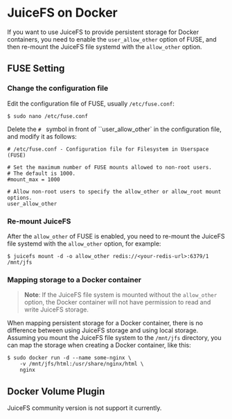 # JuiceFS on Docker

If you want to use JuiceFS to provide persistent storage for Docker containers, you need to enable the `user_allow_other` option of FUSE, and then re-mount the JuiceFS file systemd with the `allow_other` option.

## FUSE Setting

### Change the configuration file

Edit the configuration file of FUSE, usually `/etc/fuse.conf`:

```
$ sudo nano /etc/fuse.conf
```

Delete the `# ` symbol in front of ``user_allow_other` in the configuration file, and modify it as follows:

```
# /etc/fuse.conf - Configuration file for Filesystem in Userspace (FUSE)

# Set the maximum number of FUSE mounts allowed to non-root users.
# The default is 1000.
#mount_max = 1000

# Allow non-root users to specify the allow_other or allow_root mount options.
user_allow_other
```

### Re-mount JuiceFS

After the `allow_other` of FUSE is enabled, you need to re-mount the JuiceFS file systemd with the `allow_other` option, for example:

```
$ juicefs mount -d -o allow_other redis://<your-redis-url>:6379/1 /mnt/jfs
```

### Mapping storage to a Docker container

> **Note**: If the JuiceFS file system is mounted without the `allow_other` option, the Docker container will not have permission to read and write JuiceFS storage.

When mapping persistent storage for a Docker container, there is no difference between using JuiceFS storage and using local storage. Assuming you mount the JuiceFS file system to the `/mnt/jfs` directory, you can map the storage when creating a Docker container, like this:

```
$ sudo docker run -d --name some-nginx \
	-v /mnt/jfs/html:/usr/share/nginx/html \
	nginx
```

## Docker Volume Plugin

JuiceFS community version is not support it currently.